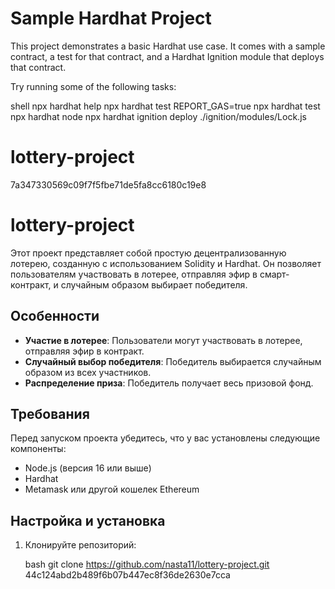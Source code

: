 
# Sample Hardhat Project

This project demonstrates a basic Hardhat use case. It comes with a sample contract, a test for that contract, and a Hardhat Ignition module that deploys that contract.

Try running some of the following tasks:

shell
npx hardhat help
npx hardhat test
REPORT_GAS=true npx hardhat test
npx hardhat node
npx hardhat ignition deploy ./ignition/modules/Lock.js


# lottery-project
 7a347330569c09f7f5fbe71de5fa8cc6180c19e8

# lottery-project



Этот проект представляет собой простую децентрализованную лотерею, созданную с использованием Solidity и Hardhat. Он позволяет пользователям участвовать в лотерее, отправляя эфир в смарт-контракт, и случайным образом выбирает победителя.

## Особенности

- **Участие в лотерее**: Пользователи могут участвовать в лотерее, отправляя эфир в контракт.
- **Случайный выбор победителя**: Победитель выбирается случайным образом из всех участников.
- **Распределение приза**: Победитель получает весь призовой фонд.

## Требования

Перед запуском проекта убедитесь, что у вас установлены следующие компоненты:

- Node.js (версия 16 или выше)
- Hardhat
- Metamask или другой кошелек Ethereum

## Настройка и установка

1. Клонируйте репозиторий:

   bash
   git clone https://github.com/nasta11/lottery-project.git
 44c124abd2b489f6b07b447ec8f36de2630e7cca
